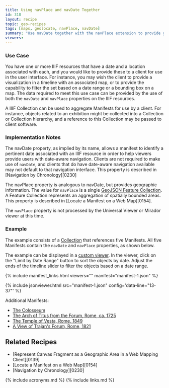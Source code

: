```yaml
---
title: Using navPlace and navDate Together
id: 318
layout: recipe
topic: geo-recipes
tags: [maps, geolocate, navPlace, navDate]
summary: "Use navDate together with the navPlace extension to provide geographic and temporal data"
viewers:
---
```


### Use Case

You have one or more IIIF resources that have a date and a location associated with each, and you would like to provide these to a client for use in the user interface.   For instance, you may wish the client to provide a visualization in a timeline with an associated map, or to provide the capability to filter the set based on a date range or a bounding box on a map.   The data required to meet this use case can be provided by the use of both the `navDate` and `navPlace` properties on the IIIF resources.  

A IIIF Collection can be used to aggregate Manifests for use by a client.  For instance, objects related to an exhibition might be collected into a Collection or Collection hierarchy, and a reference to this Collection may be passed to client software.

### Implementation Notes

The navDate property, as implied by its name, allows a manifest to identify a pertinent date associated with an IIIF resource in order to help viewers provide users with date-aware navigation. Clients are not required to make use of `navDate`, and clients that do have date-aware navigation available may not default to that navigation interface.  This property is described in [Navigation by Chronology][0230]

The navPlace property is analogous to navDate, but provides geographic information.  The value for `navPlace` is a single [GeoJSON Feature Collection](https://iiif.io/api/extension/navplace/#222-feature-collection). A Feature Collection represents an aggregation of spatially bounded areas.  This property is described in [Locate a Manifest on a Web Map][0154]. 

The `navPlace` property is not processed by the Universal Viewer or Mirador viewer at this time.

### Example

The example consists of a [Collection](collection.json) that references five Manifests.  All five Manifests contain the `navDate` and `navPlace` properties, as shown below.  

The example can be displayed in a [custom viewer](https://mikeapp.github.io/maptime-demo/?iiif-content=https://preview.iiif.io/cookbook/0318/recipe/0318-navPlace-navDate/collection.json).  In the viewer, click on the "Limit by Date Range" button to sort the objects by date.  Adjust the ends of the timeline slider to filter the objects based on a date range.

{% include manifest_links.html viewers="" manifest="manifest-1.json" %}

{% include jsonviewer.html src="manifest-1.json" config='data-line="13-37"' %}

Additional Manifests:
* [The Colosseum](manifest-2.json)
* [The Arch of Titus from the Forum, Rome, ca. 1725](manifest-3.json)
* [The Temple of Vesta, Rome, 1849](manifest-4.json)
* [A View of Trajan's Forum, Rome, 1821](manifest-5.json)

## Related Recipes
* [Represent Canvas Fragment as a Geographic Area in a Web Mapping Client][0139]
* [Locate a Manifest on a Web Map][0154]
* [Navigation by Chronology][0230]

{% include acronyms.md %}
{% include links.md %}